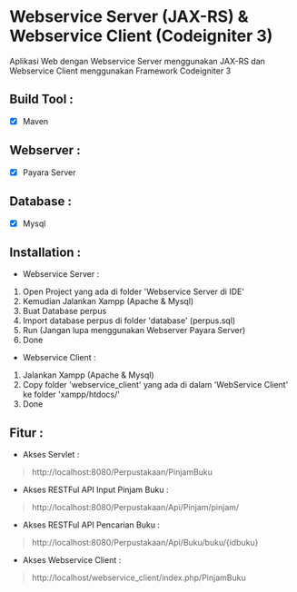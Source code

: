 # Webservice Server (JAX-RS) & Webservice Client (Codeigniter 3)
Aplikasi Web dengan Webservice Server menggunakan JAX-RS dan Webservice Client menggunakan Framework Codeigniter 3 

## Build Tool :
- [x] Maven

## Webserver :
- [x] Payara Server

## Database :
- [x] Mysql

## Installation :
  * Webservice Server :
1. Open Project yang ada di folder 'Webservice Server di IDE'
2. Kemudian Jalankan Xampp (Apache & Mysql)
3. Buat Database perpus
4. Import database perpus di folder 'database' (perpus.sql)
5. Run (Jangan lupa menggunakan Webserver Payara Server)
6. Done

* Webservice Client :
1. Jalankan Xampp (Apache & Mysql)
2. Copy folder 'webservice_client' yang ada di dalam 'WebService Client' ke folder 'xampp/htdocs/'
3. Done

## Fitur :
* Akses Servlet : 
> http://localhost:8080/Perpustakaan/PinjamBuku

* Akses RESTFul API Input Pinjam Buku : 
> http://localhost:8080/Perpustakaan/Api/Pinjam/pinjam/

* Akses RESTFul API Pencarian Buku : 
> http://localhost:8080/Perpustakaan/Api/Buku/buku/{idbuku}

* Akses Webservice Client : 
> http://localhost/webservice_client/index.php/PinjamBuku
